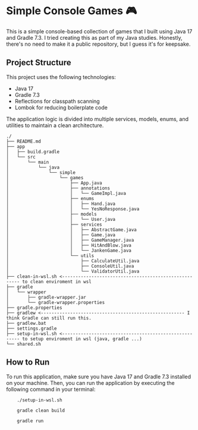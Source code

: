 # Simple Console Games 🎮

This is a simple console-based collection of games that I built using Java 17 and Gradle 7.3.
I tried creating this as part of my Java studies. 
Honestly, there's no need to make it a public repository, but I guess it's for keepsake.

## Project Structure

This project uses the following technologies:

- Java 17
- Gradle 7.3
- Reflections for classpath scanning
- Lombok for reducing boilerplate code

The application logic is divided into multiple services, models, enums, and utilities to maintain a clean architecture.

```
./
├── README.md
├── app
│   ├── build.gradle
│   └── src
│       └── main
│           └── java
│               └── simple
│                   └── games
│                       ├── App.java
│                       ├── annotations
│                       │   └── GameImpl.java
│                       ├── enums
│                       │   ├── Hand.java
│                       │   └── YesNoResponse.java
│                       ├── models
│                       │   └── User.java
│                       ├── services
│                       │   ├── AbstractGame.java
│                       │   ├── Game.java
│                       │   ├── GameManager.java
│                       │   ├── HitAndBlow.java
│                       │   └── JankenGame.java
│                       └── utils
│                           ├── CalculateUtil.java
│                           ├── ConsoleUtil.java
│                           └── ValidatorUtil.java
├── clean-in-wsl.sh <------------------------------------------------------ to clean enviroment in wsl
├── gradle
│   └── wrapper
│       ├── gradle-wrapper.jar
│       └── gradle-wrapper.properties
├── gradle.properties
├── gradlew <------------------------------------------------------ I think Gradle can still run this.
├── gradlew.bat
├── settings.gradle
├── setup-in-wsl.sh <------------------------------------------------------ to setup enviroment in wsl (java, gradle ...)
└── shared.sh
```

## How to Run

To run this application, make sure you have Java 17 and Gradle 7.3 installed on your machine. Then, you can run the application by executing the following command in your terminal:

```
    ./setup-in-wsl.sh

    gradle clean build

    gradle run
```
